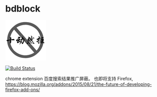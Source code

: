 # bdblock

![fuck baidu](/img/icon_128.png)


[![Build Status](https://travis-ci.org/xwartz/bdblock.svg)](https://travis-ci.org/xwartz/bdblock)

chrome extension 百度搜索结果推广屏蔽。
也即将支持 Firefox, https://blog.mozilla.org/addons/2015/08/21/the-future-of-developing-firefox-add-ons/
